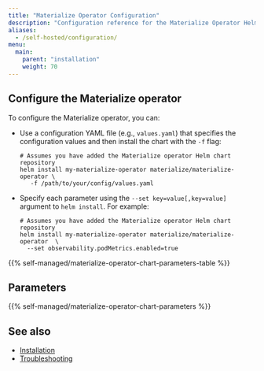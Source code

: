 ```yaml
---
title: "Materialize Operator Configuration"
description: "Configuration reference for the Materialize Operator Helm chart"
aliases:
  - /self-hosted/configuration/
menu:
  main:
    parent: "installation"
    weight: 70
---
```


## Configure the Materialize operator

To configure the Materialize operator, you can:

- Use a configuration YAML file (e.g., `values.yaml`) that specifies the
  configuration values and then install the chart with the `-f` flag:

  ```shell
  # Assumes you have added the Materialize operator Helm chart repository
  helm install my-materialize-operator materialize/materialize-operator \
     -f /path/to/your/config/values.yaml
  ```

- Specify each parameter using the `--set key=value[,key=value]` argument to
  `helm install`. For example:

  ```shell
  # Assumes you have added the Materialize operator Helm chart repository
  helm install my-materialize-operator materialize/materialize-operator  \
    --set observability.podMetrics.enabled=true
  ```

{{%  self-managed/materialize-operator-chart-parameters-table %}}

## Parameters

{{%  self-managed/materialize-operator-chart-parameters %}}

## See also

- [Installation](/self-managed/installation/)
- [Troubleshooting](/self-managed/installation/troubleshooting/)
